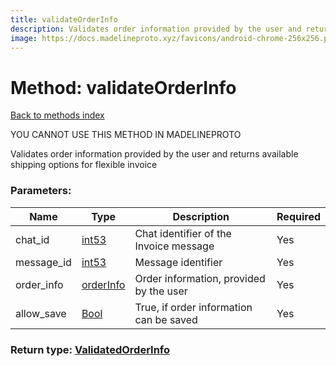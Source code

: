 ```yaml
---
title: validateOrderInfo
description: Validates order information provided by the user and returns available shipping options for flexible invoice
image: https://docs.madelineproto.xyz/favicons/android-chrome-256x256.png
---
```

# Method: validateOrderInfo  
[Back to methods index](index.md)


YOU CANNOT USE THIS METHOD IN MADELINEPROTO


Validates order information provided by the user and returns available shipping options for flexible invoice

### Parameters:

| Name     |    Type       | Description | Required |
|----------|---------------|-------------|----------|
|chat\_id|[int53](../types/int53.md) | Chat identifier of the Invoice message | Yes|
|message\_id|[int53](../types/int53.md) | Message identifier | Yes|
|order\_info|[orderInfo](../constructors/orderInfo.md) | Order information, provided by the user | Yes|
|allow\_save|[Bool](../types/Bool.md) | True, if order information can be saved | Yes|


### Return type: [ValidatedOrderInfo](../types/ValidatedOrderInfo.md)

